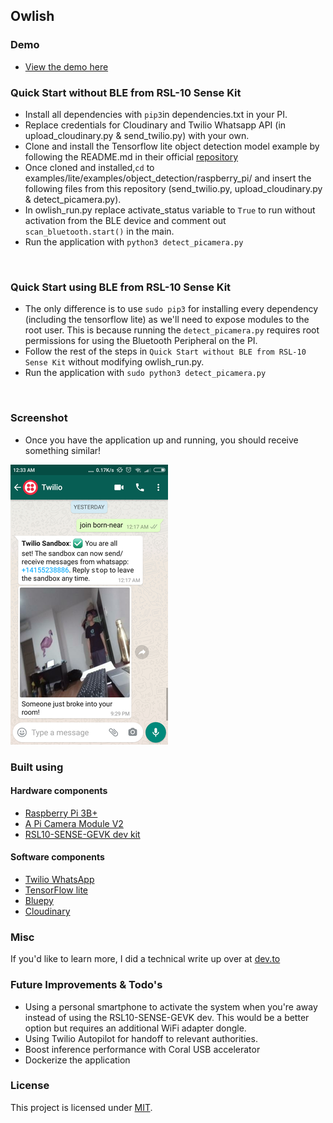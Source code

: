 ## Owlish

### Demo
* [View the demo here](https://youtu.be/idDMZyX_ofI) 

### Quick Start without BLE from RSL-10 Sense Kit
* Install all dependencies with `pip3`in dependencies.txt in your PI.
* Replace credentials for Cloudinary and Twilio Whatsapp API (in upload_cloudinary.py & send_twilio.py) with your own.
* Clone and install the Tensorflow lite object detection model example by following the README.md in their official [repository](https://github.com/tensorflow/examples/blob/master/lite/examples/object_detection/raspberry_pi/README.md)
* Once cloned and installed,`cd` to examples/lite/examples/object_detection/raspberry_pi/ and insert the following files from this repository (send_twilio.py, upload_cloudinary.py & detect_picamera.py). 
* In owlish_run.py replace activate_status variable to `True` to run without activation from the BLE device and comment out `scan_bluetooth.start()` in the main.  
* Run the application with `python3 detect_picamera.py` 
<br />

### Quick Start using BLE from RSL-10 Sense Kit
* The only difference is to use `sudo pip3` for installing every dependency (including the tensorflow lite) as we'll need to expose modules to the root user. This is because running the `detect_picamera.py` requires root permissions for using the Bluetooth Peripheral on the PI.
* Follow the rest of the steps in `Quick Start without BLE from RSL-10 Sense Kit` without modifying owlish_run.py.
* Run the application with `sudo python3 detect_picamera.py` 

<br />

### Screenshot
* Once you have the application up and running, you should receive something similar!
 
 ![screenshot](images/detected_intruder.png?raw=true "Title")

### Built using
#### Hardware components
* [Raspberry Pi 3B+](https://www.raspberrypi.org/products/raspberry-pi-3-model-b-plus/)
* [A Pi Camera Module V2](https://www.raspberrypi.org/products/camera-module-v2/)
* [RSL10-SENSE-GEVK dev kit](https://www.onsemi.com/support/evaluation-board/rsl10-sense-gevk) 

#### Software components
* [Twilio WhatsApp](https://www.twilio.com/docs/whatsapp/tutorial/send-and-receive-media-messages-whatsapp-python) 
* [TensorFlow lite](https://github.com/tensorflow/examples/blob/master/lite/examples/object_detection/raspberry_pi/README.md) 
* [Bluepy](https://ianharvey.github.io/bluepy-doc/)
* [Cloudinary](https://cloudinary.com/) 

### Misc
If you'd like to learn more, I did a technical write up over at [dev.to](https://dev.to/mcoscon/placeholder-title-1a0f-temp-slug-5865389?preview=2d4da0309e604de71fe680c5632802c9dd1915a9a0d907b95dbf93e29b671441fb431eb3d35d5e5b466b6275f68274bb01cedaa2480e27e5562bd9ad)

### Future Improvements & Todo's
* Using a personal smartphone to activate the system when you're away instead of using the RSL10-SENSE-GEVK dev. This would be a better option but requires an additional WiFi adapter dongle.
* Using Twilio Autopilot for handoff to relevant authorities.
* Boost inference performance with Coral USB accelerator 
* Dockerize the application

### License
This project is licensed under [MIT](https://opensource.org/licenses/MIT).
